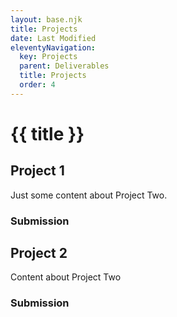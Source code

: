 ```yaml
---
layout: base.njk
title: Projects
date: Last Modified
eleventyNavigation:
  key: Projects
  parent: Deliverables
  title: Projects
  order: 4
---
```


# {{ title }}

## Project 1

Just some content about Project Two.

### Submission

## Project 2

Content about Project Two

### Submission

